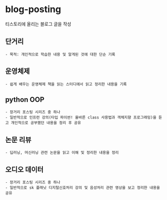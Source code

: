 # blog-posting
티스토리에 올리는 블로그 글을 작성

## 단거리
    - 목적: 개인적으로 학습한 내용 및 알게된 것에 대한 단순 기록

## 운영체제
    - 쉽게 배우는 운영체제 책을 읽는 스터디에서 읽고 정리한 내용을 기록

## python OOP
    - 장거리 포스팅 시리즈 중 하나
    - 일반적으로 인프런 강의(타입 파이썬! 올바른 class 사용법과 객체지향 프로그래밍)을 듣고 개인적으로 공부했던 내용을 정리 후 공유

## 논문 리뷰
    - 딥러닝, 머신러닝 관련 논문을 읽고 이해 및 정리한 내용을 정리

## 오디오 데이터
    - 장거리 포스팅 시리즈 중 하나
    - 일반적으로 sk 플래닛 디지털신호처리 강의 및 음성처리 관련 영상을 보고 정리한 내용을 공유